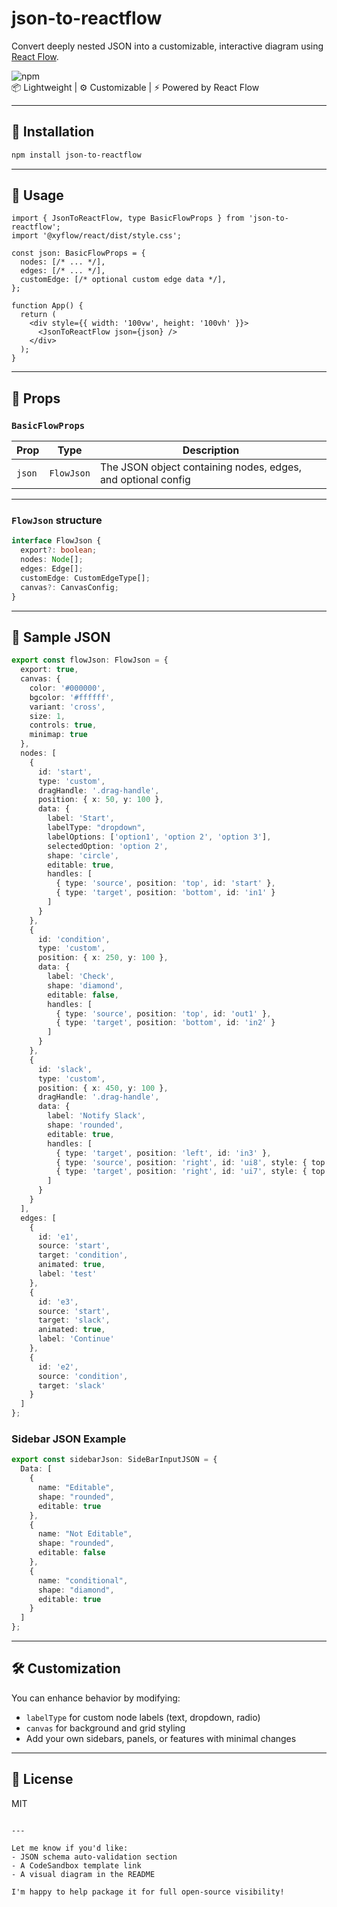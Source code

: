 # json-to-reactflow

Convert deeply nested JSON into a customizable, interactive diagram using [React Flow](https://reactflow.dev/).

![npm](https://img.shields.io/npm/v/json-to-reactflow)  
📦 Lightweight | ⚙️ Customizable | ⚡ Powered by React Flow

---

## 🚀 Installation

```bash
npm install json-to-reactflow
````

---

## 🧩 Usage

```tsx
import { JsonToReactFlow, type BasicFlowProps } from 'json-to-reactflow';
import '@xyflow/react/dist/style.css';

const json: BasicFlowProps = {
  nodes: [/* ... */],
  edges: [/* ... */],
  customEdge: [/* optional custom edge data */],
};

function App() {
  return (
    <div style={{ width: '100vw', height: '100vh' }}>
      <JsonToReactFlow json={json} />
    </div>
  );
}
```

---

## 📘 Props

### `BasicFlowProps`

| Prop   | Type       | Description                                                  |
| ------ | ---------- | ------------------------------------------------------------ |
| `json` | `FlowJson` | The JSON object containing nodes, edges, and optional config |

---

### `FlowJson` structure

```ts
interface FlowJson {
  export?: boolean;
  nodes: Node[];
  edges: Edge[];
  customEdge: CustomEdgeType[];
  canvas?: CanvasConfig;
}
```

---

## 🧪 Sample JSON

```ts
export const flowJson: FlowJson = {
  export: true,
  canvas: {
    color: '#000000',
    bgcolor: '#ffffff',
    variant: 'cross',
    size: 1,
    controls: true,
    minimap: true
  },
  nodes: [
    {
      id: 'start',
      type: 'custom',
      dragHandle: '.drag-handle',
      position: { x: 50, y: 100 },
      data: {
        label: 'Start',
        labelType: "dropdown",
        labelOptions: ['option1', 'option 2', 'option 3'],
        selectedOption: 'option 2',
        shape: 'circle',
        editable: true,
        handles: [
          { type: 'source', position: 'top', id: 'start' },
          { type: 'target', position: 'bottom', id: 'in1' }
        ]
      }
    },
    {
      id: 'condition',
      type: 'custom',
      position: { x: 250, y: 100 },
      data: {
        label: 'Check',
        shape: 'diamond',
        editable: false,
        handles: [
          { type: 'source', position: 'top', id: 'out1' },
          { type: 'target', position: 'bottom', id: 'in2' }
        ]
      }
    },
    {
      id: 'slack',
      type: 'custom',
      position: { x: 450, y: 100 },
      dragHandle: '.drag-handle',
      data: {
        label: 'Notify Slack',
        shape: 'rounded',
        editable: true,
        handles: [
          { type: 'target', position: 'left', id: 'in3' },
          { type: 'source', position: 'right', id: 'ui8', style: { top: 10 } },
          { type: 'target', position: 'right', id: 'ui7', style: { top: 30 } }
        ]
      }
    }
  ],
  edges: [
    {
      id: 'e1',
      source: 'start',
      target: 'condition',
      animated: true,
      label: 'test'
    },
    {
      id: 'e3',
      source: 'start',
      target: 'slack',
      animated: true,
      label: 'Continue'
    },
    {
      id: 'e2',
      source: 'condition',
      target: 'slack'
    }
  ]
};
```

### Sidebar JSON Example

```ts
export const sidebarJson: SideBarInputJSON = {
  Data: [
    {
      name: "Editable",
      shape: "rounded",
      editable: true
    },
    {
      name: "Not Editable",
      shape: "rounded",
      editable: false
    },
    {
      name: "conditional",
      shape: "diamond",
      editable: true
    }
  ]
};
```

---

## 🛠 Customization

You can enhance behavior by modifying:

* `labelType` for custom node labels (text, dropdown, radio)
* `canvas` for background and grid styling
* Add your own sidebars, panels, or features with minimal changes

---

## 📄 License

MIT

```

---

Let me know if you'd like:
- JSON schema auto-validation section
- A CodeSandbox template link
- A visual diagram in the README

I'm happy to help package it for full open-source visibility!
```
